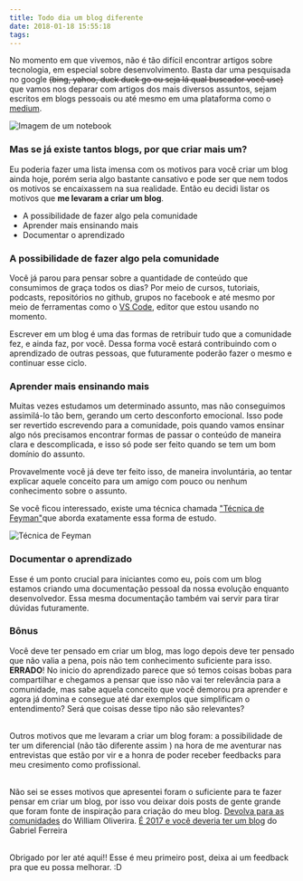 ```yaml
---
title: Todo dia um blog diferente
date: 2018-01-18 15:55:18
tags:
---
```


No momento em que vivemos, não é tão difícil encontrar artigos sobre tecnologia, em especial sobre desenvolvimento. Basta dar uma pesquisada no google ~~(bing, yahoo, duck duck go ou seja lá qual buscador você use)~~ que vamos nos deparar com artigos dos mais diversos assuntos, sejam escritos em blogs pessoais ou até mesmo em uma plataforma como o [medium](https://medium.com).

![Imagem de um notebook](http://www.youthincmag.com/wp-content/uploads/2017/04/blog.jpg)

### Mas se já existe tantos blogs, por que criar mais um?

Eu poderia fazer uma lista imensa com os motivos para você criar um blog ainda hoje, porém seria algo bastante cansativo e pode ser que nem todos os motivos se encaixassem na sua realidade. Então eu decidi listar os motivos que **me levaram a criar um blog**.

- A possibilidade de fazer algo pela comunidade
- Aprender mais ensinando mais
- Documentar o aprendizado

### A possibilidade de fazer algo pela comunidade

Você já parou para pensar sobre a quantidade de conteúdo que consumimos de graça todos os dias? Por meio de cursos, tutoriais, podcasts, repositórios no github, grupos no facebook e até mesmo por meio de ferramentas como o [VS Code](https://github.com/Microsoft/vscode), editor que estou usando no momento.

Escrever em um blog é uma das formas de retribuir tudo que a comunidade fez, e ainda faz, por você. Dessa forma você estará contribuindo com o aprendizado de outras pessoas, que futuramente poderão fazer o mesmo e continuar esse ciclo.

### Aprender mais ensinando mais

Muitas vezes estudamos um determinado assunto, mas não conseguimos assimilá-lo tão bem, gerando um certo desconforto emocional. Isso pode ser revertido escrevendo para a comunidade, pois quando vamos ensinar algo nós precisamos encontrar formas de passar o conteúdo de maneira clara e descomplicada, e isso só pode ser feito quando se tem um bom domínio do assunto.

Provavelmente você já deve ter feito isso, de maneira involuntária, ao tentar explicar aquele conceito para um amigo com pouco ou nenhum conhecimento sobre o assunto.

Se você ficou interessado, existe uma técnica chamada ["Técnica de Feyman"](https://www.youtube.com/watch?v=CN_SCpGuJ_w)que aborda exatamente essa forma de estudo.

![Técnica de Feyman](http://bernardosartori.com/wp-content/uploads/2017/09/Exemplo-Tecnica-Feyman.jpg)

### Documentar o aprendizado

Esse é um ponto crucial para iniciantes como eu, pois com um blog estamos criando uma documentação pessoal da nossa evolução enquanto desenvolvedor. Essa mesma documentação também vai servir para tirar dúvidas futuramente.

### Bônus

Você deve ter pensado em criar um blog, mas logo depois deve ter pensado que não valia a pena, pois não tem conhecimento suficiente para isso. **ERRADO**! No inicio do aprendizado parece que só temos coisas bobas para compartilhar e chegamos a pensar que isso não vai ter relevância para a comunidade, mas sabe aquela conceito que você demorou pra aprender e agora já domina e consegue até dar exemplos que simplificam o entendimento? Será que coisas desse tipo não são relevantes? </br></br>

Outros motivos que me levaram a criar um blog foram: a possibilidade de ter um diferencial (não tão diferente assim ) na hora de me aventurar nas entrevistas que estão por vir e a honra de poder receber feedbacks para meu cresimento como profissional.</br></br>

Não sei se esses motivos que apresentei foram o suficiente para te fazer pensar em criar um blog, por isso vou deixar dois posts de gente grande que foram fonte de inspiração para criação do meu blog.
[Devolva para as comunidades](https://woliveiras.com.br/posts/Devolva-para-as-comunidades/) do William Oliverira.
[É 2017 e você deveria ter um blog](http://gabsferreira.com/e-2017-e-voce-deveria-ter-um-blog/) do Gabriel Ferreira
</br></br>

Obrigado por ler até aqui!! Esse é meu primeiro post, deixa ai um feedback pra que eu possa melhorar. :D
